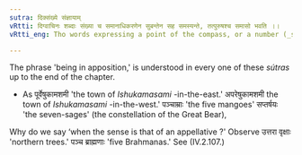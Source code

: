 ```yaml
---
sutra: दिक्संख्ये संज्ञायाम्
vRtti: दिग्वाचिनः शब्दाः संख्या च समानाधिकरणेन सुबन्तेन सह समस्यन्ते, तत्पुरुषश्च समासो भवति ।।
vRtti_eng: Tho words expressing a point of the compass, or a number (_sankhyá_) enter into composition with the word correlated to them by being in the same case, when the sense of the compound is that of an appellative; and it is a _Tat-purusha_.

---
```

The phrase 'being in apposition,' is understood in every one of these _sútras_ up to the end of the chapter.

- As पूर्वेषुकामशमी 'the town of _Ishukamasami_ -in-the-east.' अपरेषुकामशमी the town of _Ishukamasami_ -in-the-west.' पञ्चाम्राः 'the five mangoes' सप्तर्षयः 'the seven-sages' (the constellation of the Great Bear),

Why do we say ‘when the sense is that of an appellative ?' Observe उत्तरा वृक्षाः 'northern trees.' पञ्च ब्राह्मणाः 'five Brahmanas.' See (IV.2.107.) 